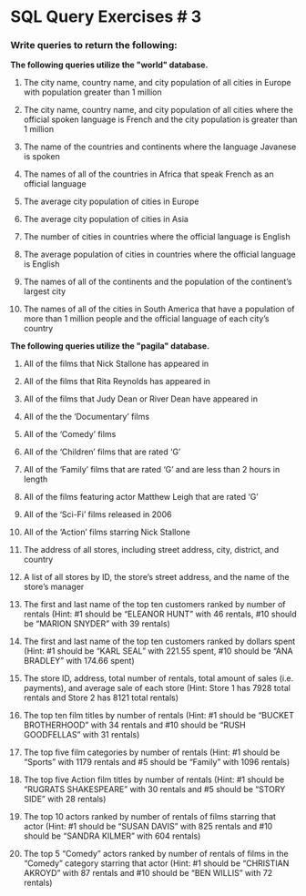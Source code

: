 # SQL Query Exercises # 3


### Write queries to return the following:

**The following queries utilize the "world" database.**

1. The city name, country name, and city population of all cities in Europe with population greater than 1 million

1. The city name, country name, and city population of all cities where the official spoken language is French and the city population is greater than 1 million

1. The name of the countries and continents where the language Javanese is spoken

1. The names of all of the countries in Africa that speak French as an official language

1. The average city population of cities in Europe

1. The average city population of cities in Asia

1. The number of cities in countries where the official language is English

1. The average population of cities in countries where the official language is English

1. The names of all of the continents and the population of the continent’s largest city

1. The names of all of the cities in South America that have a population of more than 1 million people and the official language of each city’s country


**The following queries utilize the "pagila" database.**

1. All of the films that Nick Stallone has appeared in

1. All of the films that Rita Reynolds has appeared in

1. All of the films that Judy Dean or River Dean have appeared in

1. All of the the ‘Documentary’ films

1. All of the ‘Comedy’ films

1. All of the ‘Children’ films that are rated ‘G’

1. All of the ‘Family’ films that are rated ‘G’ and are less than 2 hours in length

1. All of the films featuring actor Matthew Leigh that are rated ‘G’

1. All of the ‘Sci-Fi’ films released in 2006

1. All of the ‘Action’ films starring Nick Stallone

1. The address of all stores, including street address, city, district, and country

1. A list of all stores by ID, the store’s street address, and the name of the store’s manager

1. The first and last name of the top ten customers ranked by number of rentals (Hint: #1 should be “ELEANOR HUNT” with 46 rentals, #10 should be “MARION SNYDER” with 39 rentals)

1. The first and last name of the top ten customers ranked by dollars spent (Hint: #1 should be “KARL SEAL” with 221.55 spent, #10 should be “ANA BRADLEY” with 174.66 spent)

1. The store ID, address, total number of rentals, total amount of sales (i.e. payments), and average sale of each store (Hint: Store 1 has 7928 total rentals and Store 2 has 8121 total rentals)

1. The top ten film titles by number of rentals (Hint: #1 should be “BUCKET BROTHERHOOD” with 34 rentals and #10 should be “RUSH GOODFELLAS” with 31 rentals) 

1. The top five film categories by number of rentals (Hint: #1 should be “Sports” with 1179 rentals and #5 should be “Family” with 1096 rentals)

1. The top five Action film titles by number of rentals (Hint: #1 should be “RUGRATS SHAKESPEARE” with 30 rentals and #5 should be “STORY SIDE” with 28 rentals)

1. The top 10 actors ranked by number of rentals of films starring that actor (Hint: #1 should be “SUSAN DAVIS” with 825 rentals and #10 should be “SANDRA KILMER” with 604 rentals)

1. The top 5 “Comedy” actors ranked by number of rentals of films in the “Comedy” category starring that actor (Hint: #1 should be “CHRISTIAN AKROYD” with 87 rentals and #10 should be “BEN WILLIS” with 72 rentals)
